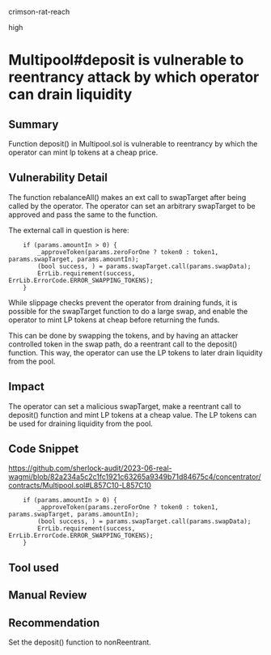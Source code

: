 crimson-rat-reach

high

# Multipool#deposit is vulnerable to reentrancy attack by which operator can drain liquidity

## Summary

Function deposit() in Multipool.sol is vulnerable to reentrancy by which the operator can mint lp tokens at a cheap price.

## Vulnerability Detail

The function rebalanceAll() makes an ext call to swapTarget after being called by the operator. The operator can set an arbitrary swapTarget to be approved and pass the same to the function.

The external call in question is here:

        if (params.amountIn > 0) {
            _approveToken(params.zeroForOne ? token0 : token1, params.swapTarget, params.amountIn);
            (bool success, ) = params.swapTarget.call(params.swapData);
            ErrLib.requirement(success, ErrLib.ErrorCode.ERROR_SWAPPING_TOKENS);
        }

While slippage checks prevent the operator from draining funds, it is possible for the swapTarget function to do a large swap, and enable the operator to mint LP tokens at cheap before returning the funds. 

This can be done by swapping the tokens, and by having an attacker controlled token in the swap path, do a reentrant call to the deposit() function.
This way, the operator can use the LP tokens to later drain liquidity from the pool.

## Impact

The operator can set a malicious swapTarget, make a reentrant call to deposit() function and mint LP tokens at a cheap value. The LP tokens can be used for draining liquidity from the pool.

## Code Snippet

https://github.com/sherlock-audit/2023-06-real-wagmi/blob/82a234a5c2c1fc1921c63265a9349b71d84675c4/concentrator/contracts/Multipool.sol#L857C10-L857C10

        if (params.amountIn > 0) {
            _approveToken(params.zeroForOne ? token0 : token1, params.swapTarget, params.amountIn);
            (bool success, ) = params.swapTarget.call(params.swapData);
            ErrLib.requirement(success, ErrLib.ErrorCode.ERROR_SWAPPING_TOKENS);
        }

## Tool used

## Manual Review

## Recommendation

Set the deposit() function to nonReentrant.